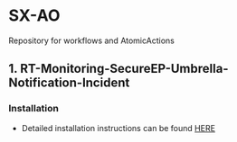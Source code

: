 # SX-AO

Repository for workflows and AtomicActions

## 1. RT-Monitoring-SecureEP-Umbrella-Notification-Incident

### Installation
* Detailed installation instructions can be found [HERE](https://github.com/iberlinson/SX-AO/blob/main/INSTALL.md)
